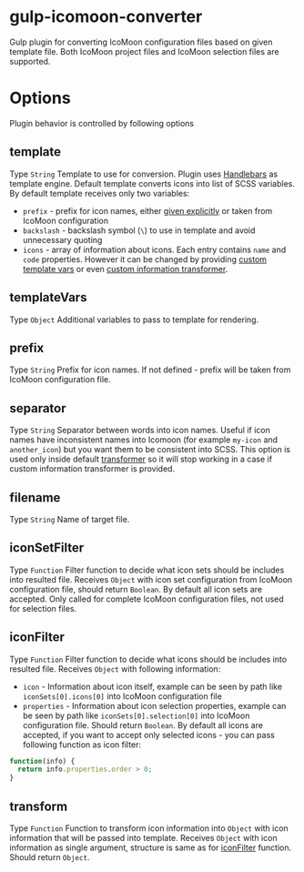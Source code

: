 # gulp-icomoon-converter
Gulp plugin for converting IcoMoon configuration files based on given template file. Both IcoMoon project files and IcoMoon selection files are supported.

# Options
Plugin behavior is controlled by following options

## template
Type ```String```
Template to use for conversion. Plugin uses [Handlebars](http://handlebarsjs.com/) as template engine. Default template converts icons into list of SCSS variables. By default template receives only two variables:
 - ```prefix``` - prefix for icon names, either [given explicitly](./README.md#prefix) or taken from IcoMoon configuration
 - ```backslash``` - backslash symbol (```\```) to use in template and avoid unnecessary quoting
 - ```icons``` - array of information about icons. Each entry contains ```name``` and ```code``` properties.
However it can be changed by providing [custom template vars](./README.md#templateVars) or even [custom information transformer](./README.md#transform).

## templateVars
Type ```Object```
Additional variables to pass to template for rendering.

## prefix
Type ```String```
Prefix for icon names. If not defined - prefix will be taken from IcoMoon configuration file.

## separator
Type ```String```
Separator between words into icon names. Useful if icon names have inconsistent names into Icomoon (for example `my-icon` and `another_icon`) but you want them to be consistent into SCSS. This option is used only inside default [transformer](./README.md#transform) so it will stop working in a case if custom information transformer is provided. 

## filename
Type ```String```
Name of target file.

## iconSetFilter
Type ```Function```
Filter function to decide what icon sets should be includes into resulted file. Receives ```Object``` with icon set configuration from IcoMoon configuration file, should return ```Boolean```. By default all icon sets are accepted. Only called for complete IcoMoon configuration files, not used for selection files.

## iconFilter
Type ```Function```
Filter function to decide what icons should be includes into resulted file. Receives ```Object``` with following information: 
 - ```icon``` - Information about icon itself, example can be seen by path like ```iconSets[0].icons[0]``` into IcoMoon configuration file
 - ```properties``` - Information about icon selection properties, example can be seen by path like ```iconSets[0].selection[0]``` into IcoMoon configuration file.
Should return ```Boolean```.
By default all icons are accepted, if you want to accept only selected icons - you can pass following function as icon filter: 
```js
function(info) {
  return info.properties.order > 0;
}
```

## transform
Type ```Function```
Function to transform icon information into ```Object``` with icon information that will be passed into template. Receives ```Object``` with icon information as single argument, structure is same as for [iconFilter](./README.md#iconFilter) function. 
Should return ```Object```.
